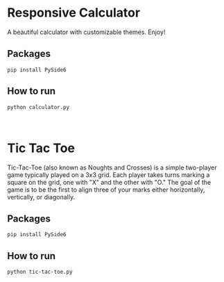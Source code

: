 # Responsive Calculator


A beautiful calculator with customizable themes. Enjoy!


## Packages

```
pip install PySide6
```

## How to run 
```
python calculator.py
```
</br>




# Tic Tac Toe

Tic-Tac-Toe (also known as Noughts and Crosses) is a simple two-player game typically played on a 3x3 grid. Each player takes turns marking a square on the grid, one with "X" and the other with "O." The goal of the game is to be the first to align three of your marks either horizontally, vertically, or diagonally.

## Packages

```
pip install PySide6
```

## How to run 
```
python tic-tac-toe.py
```
</br>